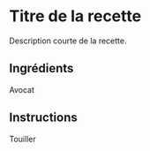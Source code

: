 # Titre de la recette

Description courte de la recette.

## Ingrédients

Avocat

## Instructions

Touiller